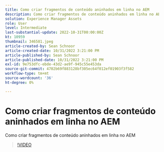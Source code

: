 ```yaml
---
title: Como criar fragmentos de conteúdo aninhados em linha no AEM
description: Como criar fragmentos de conteúdo aninhados em linha no AEM
solution: Experience Manager Assets
role: User
level: Intermediate
last-substantial-update: 2022-10-31T00:00:00Z
kt: 10959
thumbnail: 346581.jpeg
article-created-by: Sean Schnoor
article-created-date: 10/31/2022 3:21:00 PM
article-published-by: Sean Schnoor
article-published-date: 10/31/2022 3:21:00 PM
exl-id: 9e753dfc-ebde-43d2-ae9f-945c55e453da
source-git-commit: 4702b69f883128bf305ec64f012ef01903f3f582
workflow-type: tm+mt
source-wordcount: '36'
ht-degree: 0%

---
```


# Como criar fragmentos de conteúdo aninhados em linha no AEM

Como criar fragmentos de conteúdo aninhados em linha no AEM

>[!VIDEO](https://video.tv.adobe.com/v/346581/?quality=12&learn=on)
